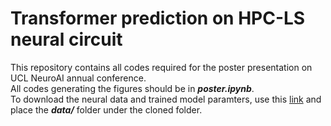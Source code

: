 # Transformer prediction on HPC-LS neural circuit
This repository contains all codes required for the poster presentation on UCL NeuroAI annual conference. <br>
All codes generating the figures should be in ***poster.ipynb***. <br>
To download the neural data and trained model paramters, use this [link](https://drive.google.com/file/d/14Jt2MMc3qXxwcpGoZYlOc1BhKa_EDkZT/view?usp=sharing) and place the ***data/*** folder under the cloned folder.
